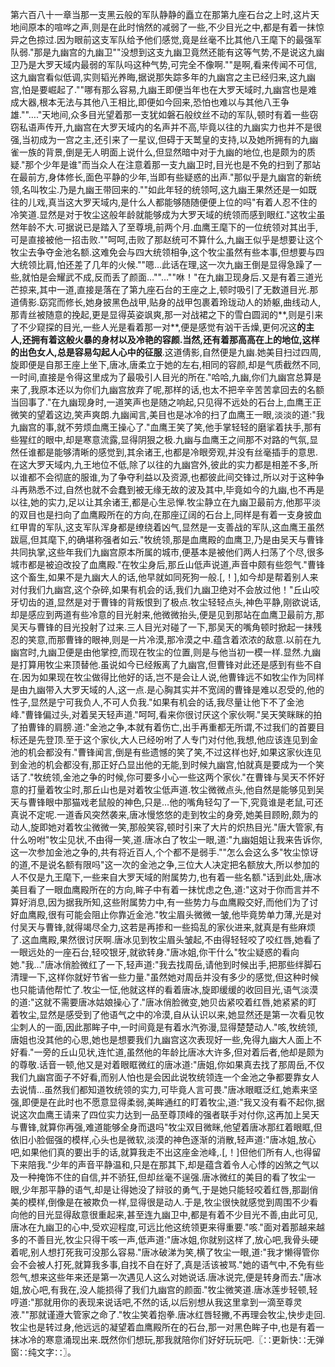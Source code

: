 第六百八十一章当那一支黑云般的军队静静的矗立在那第九座石台之上时,这片天地间原本的喧哗之声,则是在此时悄然的减弱了一些,不少目光之中,都是有着一抹惊异之色掠过.因为眼前这支军队给予他们感觉,竟是丝毫不比其他八王麾下的最强军队弱."那是九幽宫的九幽卫""没想到这支九幽卫竟然还能有这等气势,不是说这九幽卫乃是大罗天域内最弱的军队吗这种气势,可完全不像啊.""是啊,看来传闻不可信,这九幽宫看似低调,实则韬光养晦,据说那失踪多年的九幽宫之主已经归来,这九幽宫,怕是要崛起了.""哪有那么容易,九幽王即便当年也在大罗天域时,九幽宫也是难成大器,根本无法与其他八王相比,即便如今回来,恐怕也难以与其他八王争雄.""…."天地间,众多目光望着那一支犹如磐石般纹丝不动的军队,顿时有着一些窃窃私语声传开,九幽宫在大罗天域内的名声并不高,毕竟以往的九幽实力也并不是很强,当初成为一宫之主,还引来了一星议,但碍于天鹫皇的支持,以及她所拥有的九幽雀一族的背景,倒是无人明面上说什么,但显然暗中对于九幽的地位,也是颇为的质疑."那个少年是谁"而当众人在注意着那一支九幽卫时,目光也是不免的扫到了那站在最前方,身体修长,面色平静的少年,当即有些疑惑的出声."那似乎是九幽宫的新统领,名叫牧尘.乃是九幽王带回来的.""如此年轻的统领呵,这九幽王果然还是一如既往的儿戏,真当这大罗天域内,是什么人都能够随随便便上位的吗"有着人忍不住的冷笑道.显然是对于牧尘这般年龄就能够成为大罗天域的统领而感到眼红."这牧尘虽然年龄不大.可据说已是踏入了至尊境,前两个月.血鹰王麾下的一位统领对其出手,可是直接被他一招击败.""呵呵,击败了那赵统可不算什么,九幽王似乎是想要让这个牧尘去争夺金池名额.这难免会与四大统领相争,这个牧尘虽然有些本事,但想要与四大统领比肩,怕还差了几年的火候.""嗯…此话在理,这一次九幽王倒是显得急躁了一些,就怕是会耀武不成,反而丢了颜面…""…""咻！"在九幽卫现身后.又是有着三道光芒掠来,其中一道,直接是落在了第九座石台的王座之上,顿时吸引了无数道目光.那道倩影.窈窕而修长,她身披黑色战甲,贴身的战甲包裹着玲珑动人的娇躯,曲线动人,那青丝被随意的挽起,更是显得英姿飒爽,那一对战裙之下的雪白圆润的**,则是引来了不少窥探的目光,一些人光是看着那一对**,便是感觉有汹干舌燥,更何况这**的主人,还拥有着这般火暴的身材以及冷艳的容颜.当然,还有着那高高在上的地位,这样的出色女人,总是容易勾起人心中的征服**.这道倩影,自然便是九幽.她美目扫过四周,旋即便是自那王座上坐下,唐冰,唐柔立于她的左右,相同的容颜,却是气质截然不同,一时间,直接是令得这里成为了最吸引人目光的所在."哈哈,九幽,你们九幽宫总算是来了,我原本还以为你们九幽宫放弃了呢,那样的话,也太不把辛辛苦苦拿回去的名额当回事了."在九幽现身时,一道笑声也是随之响起,只见得不远处的石台上,血鹰王正微笑的望着这边,笑声爽朗.九幽闻言,美目也是冰冷的扫了血鹰王一眼,淡淡的道:"我九幽宫的事,就不劳烦血鹰王操心了."血鹰王笑了笑,他手掌轻轻的磨挲着扶手,那有些猩红的眼中,却是寒意流露,显得阴狠之极.九幽与血鹰王之间那不对路的气氛,显然任谁都是能够清晰的感觉到,其余诸王,也都是冷眼旁观,并没有丝毫插手的意思.在这大罗天域内,九王地位不低,除了以往的九幽宫外,彼此的实力都是相差不多,所以谁都不会彻底的服谁,为了争夺利益以及资源,也都彼此间交锋过,所以对于这种争斗再熟悉不过,自然也就不会蠢到被无缘无故的波及其中,毕竟如今的九幽,也不再是以往,她的实力,足以让其余诸王,都是心生忌惮.牧尘静立在九幽卫最前方,他那平淡的双目也是扫向了血鹰殿所在的方向,在那座辽阔的石台上,同样是有着一支身披血红甲胄的军队,这支军队浑身都是缭绕着凶气,显然是一支善战的军队,这血鹰王虽然跋扈,但其麾下,的确堪称强者如云."牧统领,那是血鹰殿的血鹰卫,乃是由吴天与曹锋共同执掌,这些年我们九幽宫原本所属的城市,便基本是被他们两人扫荡了个尽,很多城市都是被迫改投了血鹰殿."在牧尘身后,那丘山低声说道,声音中颇有些怨气."曹锋这个畜生,如果不是九幽大人的话,他早就如同死狗一般.[,！],如今却是帮着别人来对付我们九幽宫,这个杂碎,如果有机会的话,我们九幽卫绝对不会放过他！"丘山咬牙切齿的道,显然是对于曹锋的背叛恨到了极点.牧尘轻轻点头,神色平静,刚欲说话,却是感应到两道有些冷意的目光射来,他微微抬头,便是见到那站在血鹰卫最前方,那吴天与曹锋的目光投射了过来.三人目光对碰了一下,那吴天的嘴角顿时掀起一抹残忍的笑意,而那曹锋的眼神,则是一片冷漠,那冷漠之中.蕴含着浓浓的敌意.以前在九幽宫时,九幽卫便是由他掌控,而现在牧尘的位置,则是与他当初一模一样.显然.九幽是打算用牧尘来顶替他.虽说如今已经叛离了九幽宫,但曹锋对此还是感到有些不自在.因为如果现在牧尘做得比他好的话,岂不是会让人说,他曹锋远不如牧尘作为同样是由九幽带入大罗天域的人,这一点.是心胸其实并不宽阔的曹锋是难以忍受的,他的性子,显然是宁可我负人,不可人负我."如果有机会的话,我尽量让他下不了金池峰."曹锋偏过头,对着吴天轻声道."呵呵,看来你很讨厌这个家伙啊."吴天笑眯眯的拍了拍曹锋的肩膀.道:"金池之争,本就有着伤亡,出手再重都无所谓,不过我们的首要目标还是先登顶.至于这个家伙,大人已经吩咐了人专门对付他,我想,他应该连见到金池的机会都没有."曹锋闻言,倒是有些遗憾的笑了笑,不过这样也好,如果这家伙连见到金池的机会都没有,那正好凸显出他的无能,到时候九幽宫,怕就真是要成为一个笑话了."牧统领,金池之争的时候,你可要多小心一些这两个家伙."在曹锋与吴天不怀好意的打量着牧尘时,那丘山也是对着牧尘低声道.牧尘微微点头,他自然是能够见到吴天与曹锋眼中那猫戏老鼠般的神色,只是…他的嘴角轻勾了一下,究竟谁是老鼠,可还真说不定呢.一道香风突然袭来,唐冰慢悠悠的走到牧尘的身旁,她美目顾盼,颇为的动人,旋即她对着牧尘微微一笑,那般笑容,顿时引来了大片的炽热目光."唐大管家,有什么吩咐"牧尘见状,不由得一笑,道.唐冰白了牧尘一眼,道:"九幽姐姐让我来告诉你,这一次参加金池之争的,共有将近百人,个个都不是弱手.""怎么会这么多"牧尘惊讶的道,不是说名额有限吗"这一次的金池之争,三位大人决定把名额放大,所以参加的人不仅是九王麾下,一些来自大罗天域的附属势力,也有着一些名额."话到此处,唐冰美目看了一眼血鹰殿所在的方向,眸子中有着一抹忧虑之色,道:"这对于你而言并不算好消息,因为据我所知,这些附属势力中,有一些势力与血鹰殿交好,而他们为了讨好血鹰殿,很有可能会阻止你靠近金池."牧尘眉头微微一皱,他毕竟势单力薄,光是对付吴天与曹锋,就得竭尽全力,这若是再掺和一些捣乱的家伙进来,就真是有些麻烦了.这血鹰殿,果然很讨厌啊.唐冰见到牧尘眉头皱起,不由得轻轻咬了咬红唇,她看了一眼远处的一座石台,轻咬银牙,就欲转身."唐冰姐,你干什么"牧尘疑惑的看向她."我…"唐冰俏脸微红了一下,轻声道:"我去找周岳,请他到时候出手,把那些绊脚石清理一下,这样你就好节省一些力量."虽然她对周岳并没有多少的感觉,但这种时候也只能请他帮忙了.牧尘一怔,他就这样的看着唐冰,旋即缓缓的收回目光,语气淡漠的道:"这就不需要唐冰姑娘操心了."唐冰俏脸微变,她贝齿紧咬着红唇,她紧紧的盯着牧尘,显然是感受到了他语气之中的冷漠,自从认识以来,她显然还是第一次看见牧尘刺人的一面,因此那眸子中,一时间竟是有着水汽弥漫,显得楚楚动人."咳,牧统领,唐姐也没其他的心思,她也是想要我们九幽宫这次表现好一些,免得九幽大人面上不好看."一旁的丘山见状,连忙道,虽然他的年龄比唐冰大许多,但对着后者,他却是颇为的尊敬.话音一顿,他又是对着眼眶微红的唐冰道:"唐姐,你如果真去找了那周岳,不仅我们九幽宫面子不好看,而别人怕也是会因此说牧统领连一个金池之争都要靠女人去说情…虽然我们都知道牧统领的实力,可毕竟人言可畏."唐冰眼眶泛红,她素来坚强,即便是在此时也不愿意显得柔弱,美眸通红的盯着牧尘,道:"我又没有看不起你,据说这次血鹰王请来了四位实力达到一品至尊顶峰的强者联手对付你,这再加上吴天与曹锋,就算你再强,难道能够全身而退吗"牧尘双目微眯,他望着唐冰那红着眼眶,但依旧小脸倔强的模样,心头也是微软,淡漠的神色逐渐的消散,轻声道:"唐冰姐,放心吧,如果他们真的要出手的话,就算我走不出这座金池峰,.[,！]但他们所有人,也得留下来陪我."少年的声音平静温和,只是在那其下,却是蕴含着令人心悸的凶煞之气以及一种掩饰不住的自信,并不骄狂,但却丝毫不逞强.唐冰微红的美目的看了牧尘一眼,少年那平静的语气,却是让得她没了辩驳的勇气,于是她只能轻咬着红唇,那副俏美的模样,倒像是在被欺负一样,显得很是动人.于是,牧尘很快就感觉到周围不少看向他的目光显得敌意很重起来,甚至连九幽卫中,都是有着不少目光不善,由此可见,唐冰在九幽卫的心中,受欢迎程度,可远比他这统领更来得重要."咳."面对着那越来越多的不善目光,牧尘只得干咳一声,低声道:"唐冰姐,你就别这样了,放心吧,我骨头硬着呢,别人想打死我可没那么容易."唐冰破涕为笑,横了牧尘一眼,道:"我才懒得管你会不会被人打死,就算我多事,自找不自在好了,真是活该被骂."她的语气中,不免有些怨气,想来这些年来还是第一次遇见人这么对她说话.唐冰说完,便是转身而去."唐冰姐,放心吧,有我在,没人能损得了我们九幽宫的颜面."牧尘微笑道.唐冰莲步轻顿,轻哼道:"那就用你的表现来说话吧,不然的话,以后别想从我这里拿到一滴至尊灵液.""那就谨遵大管家之命了."牧尘笑着抱拳.唐冰红唇轻撇,不再理会牧尘,快步走回.牧尘也是转过身,他远远的凝望着血鹰殿所在的石台,那一对黑色眸子中,也是有着一抹冰冷的寒意涌现出来.既然你们想玩,那我就陪你们好好玩玩吧.〖∷更新快∷无弹窗∷纯文字∷〗。
